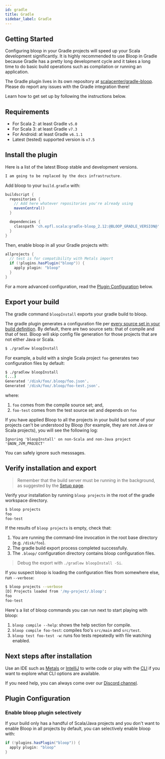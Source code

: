 ```yaml
---
id: gradle
title: Gradle
sidebar_label: Gradle
---
```


## Getting Started

Configuring bloop in your Gradle projects will speed up your Scala
development significantly. It is highly recommended to use Bloop in Gradle
because Gradle has a pretty long development cycle and it takes a long time
to do basic build operations such as compilation or running an application.

The Gradle plugin lives in its own repository at
[scalacenter/gradle-bloop](https://github.com/scalacenter/gradle-bloop). Please
do report any issues with the Gradle integration there!

Learn how to get set up by following the instructions below.

<!-- start -->

## Requirements

- For Scala 2: at least Gradle `v5.0`
- For Scala 3: at least Gradle `v7.3`
- For Android: at least Gradle `v6.1.1`
- Latest (tested) supported version is `v7.5`

## Install the plugin

Here is a list of the latest Bloop stable and development versions.

```scala mdoc:releases
I am going to be replaced by the docs infrastructure.
```

Add bloop to your `build.gradle` with:

```gradle
buildscript {
  repositories {
    // Add here whatever repositories you're already using
    mavenCentral()
  }

  dependencies {
    classpath 'ch.epfl.scala:gradle-bloop_2.12:@BLOOP_GRADLE_VERSION@'
  }
}
```

Then, enable bloop in all your Gradle projects with:

```gradle
allprojects {
  // test is for compatibility with Metals import
  if (!plugins.hasPlugin("bloop")) {
    apply plugin: "bloop"
  }
}
```

For a more advanced configuration, read the [Plugin Configuration](#plugin-configuration) below.

## Export your build

The gradle command `bloopInstall` exports your gradle build to bloop.

The gradle plugin generates a configuration file per [every source set in your build
definition](https://docs.gradle.org/current/userguide/scala_plugin.html#sec:scala_source_set_properties).
By default, there are two source sets: that of compile and that of test. Bloop will skip config file
generation for those projects that are not either Java or Scala.

```bash
$ ./gradlew bloopInstall
```

For example, a build with a single Scala project `foo` generates two configuration files by default:

```bash
$ ./gradlew bloopInstall
(...)
Generated '/disk/foo/.bloop/foo.json'.
Generated '/disk/foo/.bloop/foo-test.json'.
```

where:
1. `foo` comes from the compile source set; and,
1. `foo-test` comes from the test source set and depends on `foo`

If you have applied Bloop to all the projects in your build but some of your
projects can't be understood by Bloop (for example, they are not Java or
Scala projects), you will see the following log:

```
Ignoring 'bloopInstall' on non-Scala and non-Java project '$NON_JVM_PROJECT'
```

You can safely ignore such messsages.

## Verify installation and export

> Remember that the build server must be running in the background, as suggested by the [Setup
page](/bloop/setup).

Verify your installation by running `bloop projects` in the root of the gradle workspace directory.

```bash
$ bloop projects
foo
foo-test
```

If the results of `bloop projects` is empty, check that:

1. You are running the command-line invocation in the root base directory (e.g. `/disk/foo`).
1. The gradle build export process completed successfully.
1. The `.bloop/` configuration directory contains bloop configuration files.

> Debug the export with `./gradlew bloopInstall -Si`.

If you suspect bloop is loading the configuration files from somewhere else, run `--verbose`:

```bash
$ bloop projects --verbose
[D] Projects loaded from '/my-project/.bloop':
foo
foo-test
```

Here's a list of bloop commands you can run next to start playing with bloop:

1. `bloop compile --help`: shows the help section for compile.
1. `bloop compile foo-test`: compiles foo's `src/main` and `src/test`.
1. `bloop test foo-test -w`: runs foo tests repeatedly with file watching enabled.

<!-- end -->

## Next steps after installation

Use an IDE such as [Metals](/bloop/docs/ides/metals) or
[IntelliJ](/bloop/docs/ides/intellij) to write code or play with the
[CLI](/bloop/docs/cli/tutorial) if you want to explore what CLI options are
available.

If you need help, you can always come over our [Discord
channel](https://discord.gg/KWF9zMhJWS).


## Plugin Configuration

### Enable bloop plugin selectively

If your build only has a handful of Scala/Java projects and you don't want to
enable Bloop in all projects by default, you can selectively enable bloop with:

```groovy
if (!plugins.hasPlugin("bloop")) {
  apply plugin: "bloop"
}
```
